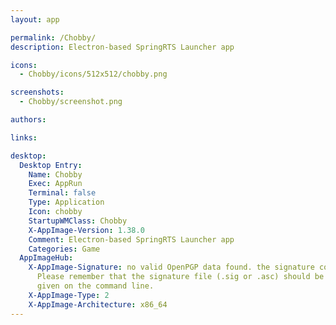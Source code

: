 ```yaml
---
layout: app

permalink: /Chobby/
description: Electron-based SpringRTS Launcher app

icons:
  - Chobby/icons/512x512/chobby.png

screenshots:
  - Chobby/screenshot.png

authors:

links:

desktop:
  Desktop Entry:
    Name: Chobby
    Exec: AppRun
    Terminal: false
    Type: Application
    Icon: chobby
    StartupWMClass: Chobby
    X-AppImage-Version: 1.38.0
    Comment: Electron-based SpringRTS Launcher app
    Categories: Game
  AppImageHub:
    X-AppImage-Signature: no valid OpenPGP data found. the signature could not be verified.
      Please remember that the signature file (.sig or .asc) should be the first file
      given on the command line.
    X-AppImage-Type: 2
    X-AppImage-Architecture: x86_64
---
```

